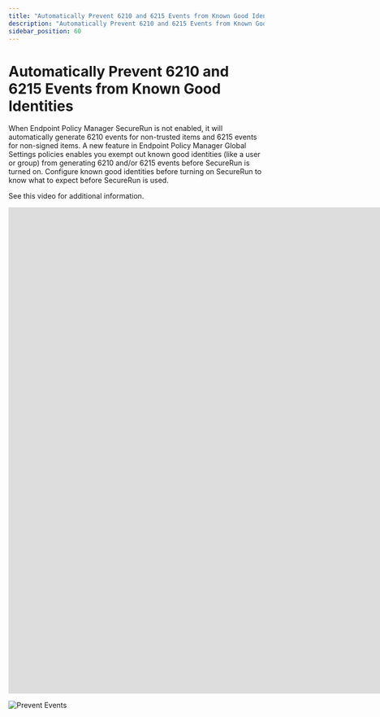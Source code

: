 ```yaml
---
title: "Automatically Prevent 6210 and 6215 Events from Known Good Identities"
description: "Automatically Prevent 6210 and 6215 Events from Known Good Identities"
sidebar_position: 60
---
```


# Automatically Prevent 6210 and 6215 Events from Known Good Identities

When Endpoint Policy Manager SecureRun is not enabled, it will automatically generate 6210 events
for non-trusted items and 6215 events for non-signed items. A new feature in Endpoint Policy Manager
Global Settings policies enables you exempt out known good identities (like a user or group) from
generating 6210 and/or 6215 events before SecureRun is turned on. Configure known good identities
before turning on SecureRun to know what to expect before SecureRun is used.

See this video for additional information.

<iframe width="1700" height="956" src="https://www.youtube.com/embed/BkOdseR_2zU" title="Endpoint Policy Manager: Gathering and Uploading Logs" frameborder="0" allow="accelerometer; autoplay; clipboard-write; encrypted-media; gyroscope; picture-in-picture; web-share" allowfullscreen="1"></iframe>

![Prevent Events](/images/endpointpolicymanager/video/leastprivilege/preventevents.webp)
